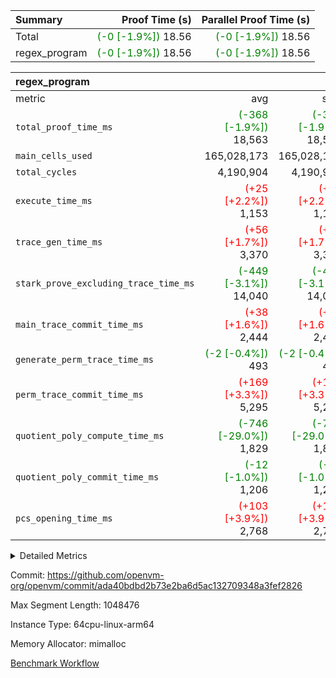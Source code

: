 | Summary | Proof Time (s) | Parallel Proof Time (s) |
|:---|---:|---:|
| Total | <span style='color: green'>(-0 [-1.9%])</span> 18.56 | <span style='color: green'>(-0 [-1.9%])</span> 18.56 |
| regex_program | <span style='color: green'>(-0 [-1.9%])</span> 18.56 | <span style='color: green'>(-0 [-1.9%])</span> 18.56 |


| regex_program |||||
|:---|---:|---:|---:|---:|
|metric|avg|sum|max|min|
| `total_proof_time_ms ` | <span style='color: green'>(-368 [-1.9%])</span> 18,563 | <span style='color: green'>(-368 [-1.9%])</span> 18,563 | <span style='color: green'>(-368 [-1.9%])</span> 18,563 | <span style='color: green'>(-368 [-1.9%])</span> 18,563 |
| `main_cells_used     ` |  165,028,173 |  165,028,173 |  165,028,173 |  165,028,173 |
| `total_cycles        ` |  4,190,904 |  4,190,904 |  4,190,904 |  4,190,904 |
| `execute_time_ms     ` | <span style='color: red'>(+25 [+2.2%])</span> 1,153 | <span style='color: red'>(+25 [+2.2%])</span> 1,153 | <span style='color: red'>(+25 [+2.2%])</span> 1,153 | <span style='color: red'>(+25 [+2.2%])</span> 1,153 |
| `trace_gen_time_ms   ` | <span style='color: red'>(+56 [+1.7%])</span> 3,370 | <span style='color: red'>(+56 [+1.7%])</span> 3,370 | <span style='color: red'>(+56 [+1.7%])</span> 3,370 | <span style='color: red'>(+56 [+1.7%])</span> 3,370 |
| `stark_prove_excluding_trace_time_ms` | <span style='color: green'>(-449 [-3.1%])</span> 14,040 | <span style='color: green'>(-449 [-3.1%])</span> 14,040 | <span style='color: green'>(-449 [-3.1%])</span> 14,040 | <span style='color: green'>(-449 [-3.1%])</span> 14,040 |
| `main_trace_commit_time_ms` | <span style='color: red'>(+38 [+1.6%])</span> 2,444 | <span style='color: red'>(+38 [+1.6%])</span> 2,444 | <span style='color: red'>(+38 [+1.6%])</span> 2,444 | <span style='color: red'>(+38 [+1.6%])</span> 2,444 |
| `generate_perm_trace_time_ms` | <span style='color: green'>(-2 [-0.4%])</span> 493 | <span style='color: green'>(-2 [-0.4%])</span> 493 | <span style='color: green'>(-2 [-0.4%])</span> 493 | <span style='color: green'>(-2 [-0.4%])</span> 493 |
| `perm_trace_commit_time_ms` | <span style='color: red'>(+169 [+3.3%])</span> 5,295 | <span style='color: red'>(+169 [+3.3%])</span> 5,295 | <span style='color: red'>(+169 [+3.3%])</span> 5,295 | <span style='color: red'>(+169 [+3.3%])</span> 5,295 |
| `quotient_poly_compute_time_ms` | <span style='color: green'>(-746 [-29.0%])</span> 1,829 | <span style='color: green'>(-746 [-29.0%])</span> 1,829 | <span style='color: green'>(-746 [-29.0%])</span> 1,829 | <span style='color: green'>(-746 [-29.0%])</span> 1,829 |
| `quotient_poly_commit_time_ms` | <span style='color: green'>(-12 [-1.0%])</span> 1,206 | <span style='color: green'>(-12 [-1.0%])</span> 1,206 | <span style='color: green'>(-12 [-1.0%])</span> 1,206 | <span style='color: green'>(-12 [-1.0%])</span> 1,206 |
| `pcs_opening_time_ms ` | <span style='color: red'>(+103 [+3.9%])</span> 2,768 | <span style='color: red'>(+103 [+3.9%])</span> 2,768 | <span style='color: red'>(+103 [+3.9%])</span> 2,768 | <span style='color: red'>(+103 [+3.9%])</span> 2,768 |



<details>
<summary>Detailed Metrics</summary>

| group | num_segments | keygen_time_ms | commit_exe_time_ms |
| --- | --- | --- | --- |
| regex_program | 1 | 716 | 43 | 

| group | air_name | quotient_deg | interactions | constraints |
| --- | --- | --- | --- | --- |
| regex_program | AccessAdapterAir<16> | 2 | 5 | 14 | 
| regex_program | AccessAdapterAir<2> | 2 | 5 | 14 | 
| regex_program | AccessAdapterAir<32> | 2 | 5 | 14 | 
| regex_program | AccessAdapterAir<4> | 2 | 5 | 14 | 
| regex_program | AccessAdapterAir<64> | 2 | 5 | 14 | 
| regex_program | AccessAdapterAir<8> | 2 | 5 | 14 | 
| regex_program | BitwiseOperationLookupAir<8> | 2 | 2 | 4 | 
| regex_program | KeccakVmAir | 2 | 321 | 4,571 | 
| regex_program | MemoryMerkleAir<8> | 2 | 4 | 40 | 
| regex_program | PersistentBoundaryAir<8> | 2 | 3 | 6 | 
| regex_program | PhantomAir | 2 | 3 | 5 | 
| regex_program | Poseidon2PeripheryAir<BabyBearParameters>, 1> | 2 | 1 | 286 | 
| regex_program | ProgramAir | 1 | 1 | 4 | 
| regex_program | RangeTupleCheckerAir<2> | 1 | 1 | 4 | 
| regex_program | VariableRangeCheckerAir | 1 | 1 | 4 | 
| regex_program | VmAirWrapper<Rv32BaseAluAdapterAir, BaseAluCoreAir<4, 8> | 2 | 19 | 43 | 
| regex_program | VmAirWrapper<Rv32BaseAluAdapterAir, LessThanCoreAir<4, 8> | 2 | 17 | 39 | 
| regex_program | VmAirWrapper<Rv32BaseAluAdapterAir, ShiftCoreAir<4, 8> | 2 | 23 | 90 | 
| regex_program | VmAirWrapper<Rv32BranchAdapterAir, BranchEqualCoreAir<4> | 2 | 11 | 25 | 
| regex_program | VmAirWrapper<Rv32BranchAdapterAir, BranchLessThanCoreAir<4, 8> | 2 | 13 | 41 | 
| regex_program | VmAirWrapper<Rv32CondRdWriteAdapterAir, Rv32JalLuiCoreAir> | 2 | 10 | 22 | 
| regex_program | VmAirWrapper<Rv32HintStoreAdapterAir, Rv32HintStoreCoreAir> | 2 | 15 | 17 | 
| regex_program | VmAirWrapper<Rv32JalrAdapterAir, Rv32JalrCoreAir> | 2 | 16 | 20 | 
| regex_program | VmAirWrapper<Rv32LoadStoreAdapterAir, LoadSignExtendCoreAir<4, 8> | 2 | 18 | 33 | 
| regex_program | VmAirWrapper<Rv32LoadStoreAdapterAir, LoadStoreCoreAir<4> | 2 | 17 | 38 | 
| regex_program | VmAirWrapper<Rv32MultAdapterAir, DivRemCoreAir<4, 8> | 2 | 25 | 88 | 
| regex_program | VmAirWrapper<Rv32MultAdapterAir, MulHCoreAir<4, 8> | 2 | 24 | 38 | 
| regex_program | VmAirWrapper<Rv32MultAdapterAir, MultiplicationCoreAir<4, 8> | 2 | 19 | 26 | 
| regex_program | VmAirWrapper<Rv32RdWriteAdapterAir, Rv32AuipcCoreAir> | 2 | 11 | 15 | 
| regex_program | VmConnectorAir | 2 | 3 | 9 | 

| group | air_name | segment | rows | prep_cols | perm_cols | main_cols | cells |
| --- | --- | --- | --- | --- | --- | --- | --- |
| regex_program | AccessAdapterAir<2> | 0 | 64 |  | 24 | 11 | 2,240 | 
| regex_program | AccessAdapterAir<4> | 0 | 32 |  | 24 | 13 | 1,184 | 
| regex_program | AccessAdapterAir<8> | 0 | 131,072 |  | 24 | 17 | 5,373,952 | 
| regex_program | BitwiseOperationLookupAir<8> | 0 | 65,536 | 3 | 8 | 2 | 655,360 | 
| regex_program | KeccakVmAir | 0 | 32 |  | 1,288 | 3,164 | 142,464 | 
| regex_program | MemoryMerkleAir<8> | 0 | 131,072 |  | 20 | 32 | 6,815,744 | 
| regex_program | PersistentBoundaryAir<8> | 0 | 131,072 |  | 12 | 20 | 4,194,304 | 
| regex_program | PhantomAir | 0 | 512 |  | 12 | 6 | 9,216 | 
| regex_program | Poseidon2PeripheryAir<BabyBearParameters>, 1> | 0 | 16,384 |  | 8 | 300 | 5,046,272 | 
| regex_program | ProgramAir | 0 | 131,072 |  | 8 | 10 | 2,359,296 | 
| regex_program | RangeTupleCheckerAir<2> | 0 | 524,288 | 2 | 8 | 1 | 4,718,592 | 
| regex_program | VariableRangeCheckerAir | 0 | 262,144 | 2 | 8 | 1 | 2,359,296 | 
| regex_program | VmAirWrapper<Rv32BaseAluAdapterAir, BaseAluCoreAir<4, 8> | 0 | 2,097,152 |  | 80 | 36 | 243,269,632 | 
| regex_program | VmAirWrapper<Rv32BaseAluAdapterAir, LessThanCoreAir<4, 8> | 0 | 65,536 |  | 40 | 37 | 5,046,272 | 
| regex_program | VmAirWrapper<Rv32BaseAluAdapterAir, ShiftCoreAir<4, 8> | 0 | 262,144 |  | 52 | 53 | 27,525,120 | 
| regex_program | VmAirWrapper<Rv32BranchAdapterAir, BranchEqualCoreAir<4> | 0 | 524,288 |  | 48 | 26 | 38,797,312 | 
| regex_program | VmAirWrapper<Rv32BranchAdapterAir, BranchLessThanCoreAir<4, 8> | 0 | 262,144 |  | 56 | 32 | 23,068,672 | 
| regex_program | VmAirWrapper<Rv32CondRdWriteAdapterAir, Rv32JalLuiCoreAir> | 0 | 131,072 |  | 44 | 18 | 8,126,464 | 
| regex_program | VmAirWrapper<Rv32HintStoreAdapterAir, Rv32HintStoreCoreAir> | 0 | 16,384 |  | 36 | 26 | 1,015,808 | 
| regex_program | VmAirWrapper<Rv32JalrAdapterAir, Rv32JalrCoreAir> | 0 | 131,072 |  | 36 | 28 | 8,388,608 | 
| regex_program | VmAirWrapper<Rv32LoadStoreAdapterAir, LoadSignExtendCoreAir<4, 8> | 0 | 1,024 |  | 76 | 35 | 113,664 | 
| regex_program | VmAirWrapper<Rv32LoadStoreAdapterAir, LoadStoreCoreAir<4> | 0 | 2,097,152 |  | 72 | 40 | 234,881,024 | 
| regex_program | VmAirWrapper<Rv32MultAdapterAir, DivRemCoreAir<4, 8> | 0 | 128 |  | 104 | 57 | 20,608 | 
| regex_program | VmAirWrapper<Rv32MultAdapterAir, MulHCoreAir<4, 8> | 0 | 256 |  | 100 | 39 | 35,584 | 
| regex_program | VmAirWrapper<Rv32MultAdapterAir, MultiplicationCoreAir<4, 8> | 0 | 65,536 |  | 80 | 31 | 7,274,496 | 
| regex_program | VmAirWrapper<Rv32RdWriteAdapterAir, Rv32AuipcCoreAir> | 0 | 65,536 |  | 28 | 21 | 3,211,264 | 
| regex_program | VmConnectorAir | 0 | 2 | 1 | 12 | 4 | 32 | 

| group | segment | trace_gen_time_ms | total_proof_time_ms | total_cycles | total_cells | stark_prove_excluding_trace_time_ms | quotient_poly_compute_time_ms | quotient_poly_commit_time_ms | perm_trace_commit_time_ms | pcs_opening_time_ms | main_trace_commit_time_ms | main_cells_used | generate_perm_trace_time_ms | execute_time_ms |
| --- | --- | --- | --- | --- | --- | --- | --- | --- | --- | --- | --- | --- | --- | --- |
| regex_program | 0 | 3,370 | 18,563 | 4,190,904 | 632,452,480 | 14,040 | 1,829 | 1,206 | 5,295 | 2,768 | 2,444 | 165,028,173 | 493 | 1,153 | 

</details>


Commit: https://github.com/openvm-org/openvm/commit/ada40bdbd2b73e2ba6d5ac132709348a3fef2826

Max Segment Length: 1048476

Instance Type: 64cpu-linux-arm64

Memory Allocator: mimalloc

[Benchmark Workflow](https://github.com/openvm-org/openvm/actions/runs/12752578914)
